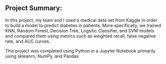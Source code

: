 ## Project Summary:

In this project, my team and I used a medical data set from Kaggle in order to build a model to predict diabetes in patients. More specifically, we trained KNN, Random Forest, Decision Tree, Logsitic Classifier, and SVM models and compared them using metrics such as weighted recall, false negative rate, and AUC curves.

This project was completed using Python in a Jupyter Notebook primarily using skleanrn, NumPy, and Pandas
